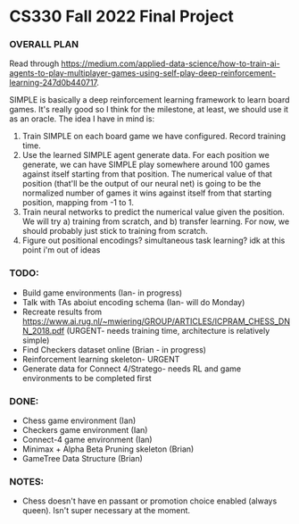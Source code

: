 # CS330 Fall 2022 Final Project

### OVERALL PLAN
Read through https://medium.com/applied-data-science/how-to-train-ai-agents-to-play-multiplayer-games-using-self-play-deep-reinforcement-learning-247d0b440717.

SIMPLE is basically a deep reinforcement learning framework to learn board games. It's really good so I think for the milestone, at least, we should use it as an oracle. The idea I have in mind is:
1. Train SIMPLE on each board game we have configured. Record training time.
2. Use the learned SIMPLE agent generate data. For each position we generate, we can have SIMPLE play somewhere around 100 games against itself starting from that position. The numerical value of that position (that'll be the output of our neural net) is going to be the normalized number of games it wins against itself from that starting position, mapping from -1 to 1. 
3. Train neural networks to predict the numerical value given the position. We will try a) training from scratch, and b) transfer learning. For now, we should probably just stick to training from scratch.
4. Figure out positional encodings? simultaneous task learning? idk at this point i'm out of ideas


### TODO:
- Build game environments (Ian- in progress)
- Talk with TAs aboiut encoding schema (Ian- will do Monday)
- Recreate results from https://www.ai.rug.nl/~mwiering/GROUP/ARTICLES/ICPRAM_CHESS_DNN_2018.pdf (URGENT- needs training time, architecture is relatively simple)
- Find Checkers dataset online (Brian - in progress)
- Reinforcement learning skeleton- URGENT
- Generate data for Connect 4/Stratego- needs RL and game environments to be completed first

### DONE:
- Chess game environment (Ian)
- Checkers game environment (Ian)
- Connect-4 game environment (Ian)
- Minimax + Alpha Beta Pruning skeleton (Brian)
- GameTree Data Structure (Brian)

### NOTES:
- Chess doesn't have en passant or promotion choice enabled (always queen). Isn't super necessary at the moment.
